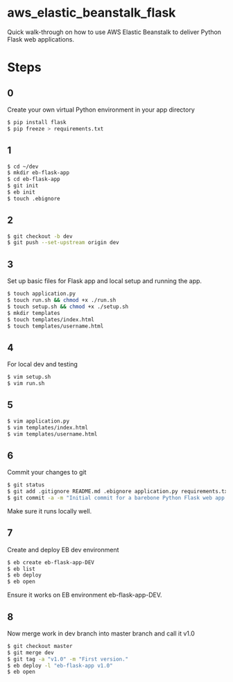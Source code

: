 # aws_elastic_beanstalk_flask
Quick walk-through on how to use AWS Elastic Beanstalk to deliver Python Flask web applications.

# Steps
## 0
Create your own virtual Python environment in your app directory
```bash
$ pip install flask
$ pip freeze > requirements.txt
```

## 1
```bash
$ cd ~/dev
$ mkdir eb-flask-app
$ cd eb-flask-app
$ git init
$ eb init
$ touch .ebignore
```

## 2
```bash
$ git checkout -b dev
$ git push --set-upstream origin dev
```

## 3
Set up basic files for Flask app and local setup and running the app.
```bash
$ touch application.py
$ touch run.sh && chmod +x ./run.sh
$ touch setup.sh && chmod +x ./setup.sh
$ mkdir templates
$ touch templates/index.html
$ touch templates/username.html
```

## 4
For local dev and testing
```bash
$ vim setup.sh
$ vim run.sh
```

## 5
```bash
$ vim application.py
$ vim templates/index.html
$ vim templates/username.html
```

## 6
Commit your changes to git
```bash
$ git status
$ git add .gitignore README.md .ebignore application.py requirements.txt run.sh setup.sh templates/
$ git commit -a -m "Initial commit for a barebone Python Flask web app."
```
Make sure it runs locally well.

## 7
Create and deploy EB dev environment
```bash
$ eb create eb-flask-app-DEV
$ eb list
$ eb deploy
$ eb open
```
Ensure it works on EB environment eb-flask-app-DEV.

## 8
Now merge work in dev branch into master branch and call it v1.0
```bash
$ git checkout master
$ git merge dev
$ git tag -a "v1.0" -m "First version."
$ eb deploy -l "eb-flask-app v1.0"
$ eb open
```
